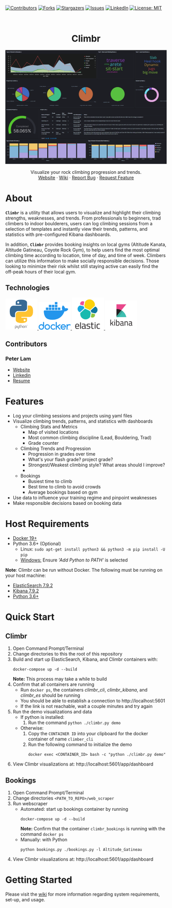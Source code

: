 [![Contributors][contributors-shield]][contributors-url]
[![Forks][forks-shield]][forks-url]
[![Stargazers][stars-shield]][stars-url]
[![Issues][issues-shield]][issues-url]
[![LinkedIn][linkedin-shield]][linkedin-url]
[![License: MIT](https://img.shields.io/badge/License-MIT-yellow.svg)](https://github.com/peter-lam/climbr/blob/master/LICENSE)

<br />
<p align="center">
  <h1 align="center">Climbr</h1>
  <a>
    <img src="images\trends\trends_dash.png" alt="climbr dashboard dmeo">
  </a>
  <p align="center">
    Visualize your rock climbing progression and trends. 
    <br />
    <a href="https://www.peterqlam.com/projects/#climbr"> Website</a>
        ·
    <a href="https://github.com/Peter-Lam/climbr/wiki">Wiki</a>
    ·
    <a href="https://github.com/Peter-Lam/climbr/issues">Report Bug</a>
    ·
    <a href="https://github.com/Peter-Lam/climbr/issues">Request Feature</a>
  </p>
</p>

# About
**`Climbr`** is a utility that allows users to visualize and highlight their climbing strengths, weaknesses, and trends. From professionals to beginners, trad climbers to indoor boulderers, users can log climbing sessions from a selection of templates and instantly view their trends, patterns, and statistics with pre-configured Kibana dashboards.

In addition, **`Climbr`** provides booking insights on local gyms (Altitude Kanata, Altitude Gatineau, Coyote Rock Gym), to help users find the most optimal climbing time according to location, time of day, and time of week. Climbers can utilize this information to make socially responsible decisions. Those looking to minimize their risk whilst still staying active can easily find the off-peak hours of their local gym. 

## Technologies
<p float="left">
  <a href="https://www.python.org/">
    <img src="images\misc\python.png" alt="python logo" width="100">
  </a>
  <a href="https://www.docker.com/">
  <img src="images\misc\docker.png" alt="docker logo" width="100">
  </a>
  <a href="https://www.elastic.co/">
  <img src="images\misc\elasticsearch.png" alt="elastic logo" width="100">
  </a>
  <a href="https://www.elastic.co/kibana">
  <img src="images\misc\kibana.png" alt="kibana logo" width="100">
  </a>
</p>

## Contributors
### Peter Lam
  - [Website](https://www.peterqlam.com/)
  - [Linkedin](https://www.linkedin.com/in/peter-lam-612a00138/)
  - [Resume](https://www.peterqlam.com/s/Peter-Lam-Resume.pdf)
# Features

- Log your climbing sessions and projects using yaml files
- Visualize climbing trends, patterns, and statistics with dashboards
  - Climbing Stats and Metrics
    - Map of visited locations
    - Most common climbing discipline (Lead, Bouldering, Trad)
    - Grade counter
  - Climbing Trends and Progression
    - Progression in grades over time
    - What's your flash grade? project grade?
    - Strongest/Weakest climbing style? What areas should I improve?
    -
  - Bookings
    - Busiest time to climb
    - Best time to climb to avoid crowds
    - Average bookings based on gym
- Use data to influence your training regime and pinpoint weaknesses
- Make responsible decisions based on booking data


# Host Requirements
- [Docker 19+](https://www.docker.com/products/docker-desktop)
- Python 3.6+ (Optional)
  - Linux: `sudo apt-get install python3 && python3 -m pip install -U pip`
  - [Windows:](https://www.python.org/downloads/) Ensure *'Add Python to PATH'* is selected

**Note**: Climbr can be run without Docker.
The following must be running on your host machine:
 - [ElasticSearch 7.9.2](https://www.elastic.co/downloads/elasticsearch)
 - [Kibana 7.9.2](https://www.elastic.co/downloads/kibana)
 - [Python 3.6+](https://www.python.org/downloads/) 
# Quick Start
## Climbr
1. Open Command Prompt/Terminal
2. Change directories to this the root of this repository
3. Build and start up ElasticSearch, Kibana, and Climbr containers with:
    ```shell
    docker-compose up -d --build
    ```
    **Note:** This process may take a while to build
4. Confirm that all containers are running
    - Run `docker ps`, the containers *climbr_cli*, *climbr_kibana*, and *climbr_es* should be running
    - You should be able to establish a connection to http://localhost:5601
    - If the link is not reachable, wait a couple minutes and try again
5. Run the demo visualizations and data
    - If python is installed:  
      1. Run the command `python ./climbr.py demo`
    - Otherwise:
      1. Copy the `CONTAINER ID` into your clipboard for the docker container of name `climber_cli`
      2. Run the following command to initialize the demo
          ```shell
          docker exec <CONTAINER_ID> bash -c "python ./climbr.py demo" 
          ```
6. View Climbr visualizations at: http://localhost:5601/app/dashboard
## Bookings
1. Open Command Prompt/Terminal
2. Change directories `<PATH_TO_REPO>/web_scraper`
3. Run webscraper
    - Automated: start up bookings container by running
      ```shell
      docker-compose up -d --build
      ```
      **Note:** Confirm that the container `climbr_bookings` is running with the command `docker ps`
    - Manually: with Python
      ```shell
      python bookings.py ./bookings.py -l Altitude_Gatineau
      ```
4. View Climbr visualizations at: http://localhost:5601/app/dashboard

# Getting Started
Please visit the [wiki](https://github.com/Peter-Lam/climbr/wiki) for more information regarding system requirements, set-up, and usage.


[contributors-shield]: https://img.shields.io/github/contributors/peter-lam/climbr.svg?style=flat-square
[contributors-url]: https://github.com/peter-lam/climbr/graphs/contributors
[forks-shield]: https://img.shields.io/github/forks/peter-lam/climbr.svg?style=flat-square
[forks-url]: https://github.com/peter-lam/climbr/network/members
[stars-shield]: https://img.shields.io/github/stars/peter-lam/climbr.svg?style=flat-square
[stars-url]: https://github.com/peter-lam/climbr/stargazers
[issues-shield]: https://img.shields.io/github/issues/peter-lam/climbr.svg?style=flat-square
[issues-url]: https://github.com/peter-lam/climbr/issues
[license-shield]: https://img.shields.io/github/license/peter-lam/climbr/.svg?style=flat-square
[linkedin-shield]: https://img.shields.io/badge/-LinkedIn-black.svg?style=flat-square&logo=linkedin&colorB=555
[linkedin-url]: https://www.linkedin.com/in/peter-lam-612a00138/
